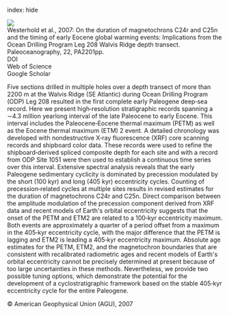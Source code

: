 index: hide

<div class="Citation">
    <div class="Citation-thumb CitationThumb-linked"  data-href="https://doi.org/10.1029/2006pa001322">
      <img src="https://static.claimspace.cloud/climate-study-static/refs/thumbs/5/Westerhold_et_al_2007-thumb.png" />
    </div>

  <div class="Citation-body">
    <div class="Citation-text">Westerhold et al., 2007: On the duration of magnetochrons C24r and C25n and the timing of early Eocene global warming events: Implications from the Ocean Drilling Program Leg 208 Walvis Ridge depth transect. <span class="Article-journal">Paleoceanography, </span><span class="Article-volume">22, </span>PA2201pp.</div>
    <div class="Citation-links">
      <div class="CitationLink" data-href="https://doi.org/10.1029/2006pa001322">
        <div class="CitationLink-icon CitationLink-Doi"></div>
        <div class="CitationLink-text">DOI</div>
      </div>
      <div class="CitationLink" data-href="http://cel.webofknowledge.com/InboundService.do?customersID=atyponcel&smartRedirect=yes&mode=FullRecord&IsProductCode=Yes&product=CEL&Init=Yes&Func=Frame&action=retrieve&SrcApp=literatum&SrcAuth=atyponcel&SID=7CNc3cIRaBKjGbSujFM&UT=WOS:000245584300001">
        <div class="CitationLink-icon CitationLink-Isi"></div>
        <div class="CitationLink-text">Web of Science</div>
      </div>
      <div class="CitationLink" data-href="https://scholar.google.com/scholar?q=10.1029/2006pa001322">
        <div class="CitationLink-icon CitationLink-Scholar"></div>
        <div class="CitationLink-text">Google Scholar</div>
      </div>
    </div>
  </div>
</div>

Five sections drilled in multiple holes over a depth transect of more than 2200 m at the Walvis Ridge (SE Atlantic) during Ocean Drilling Program (ODP) Leg 208 resulted in the first complete early Paleogene deep‐sea record. Here we present high‐resolution stratigraphic records spanning a ∼4.3 million yearlong interval of the late Paleocene to early Eocene. This interval includes the Paleocene‐Eocene thermal maximum (PETM) as well as the Eocene thermal maximum (ETM) 2 event. A detailed chronology was developed with nondestructive X‐ray fluorescence (XRF) core scanning records and shipboard color data. These records were used to refine the shipboard‐derived spliced composite depth for each site and with a record from ODP Site 1051 were then used to establish a continuous time series over this interval. Extensive spectral analysis reveals that the early Paleogene sedimentary cyclicity is dominated by precession modulated by the short (100 kyr) and long (405 kyr) eccentricity cycles. Counting of precession‐related cycles at multiple sites results in revised estimates for the duration of magnetochrons C24r and C25n. Direct comparison between the amplitude modulation of the precession component derived from XRF data and recent models of Earth's orbital eccentricity suggests that the onset of the PETM and ETM2 are related to a 100‐kyr eccentricity maximum. Both events are approximately a quarter of a period offset from a maximum in the 405‐kyr eccentricity cycle, with the major difference that the PETM is lagging and ETM2 is leading a 405‐kyr eccentricity maximum. Absolute age estimates for the PETM, ETM2, and the magnetochron boundaries that are consistent with recalibrated radiometric ages and recent models of Earth's orbital eccentricity cannot be precisely determined at present because of too large uncertainties in these methods. Nevertheless, we provide two possible tuning options, which demonstrate the potential for the development of a cyclostratigraphic framework based on the stable 405‐kyr eccentricity cycle for the entire Paleogene.

<div class="Citation-copy">
&copy; American Geophysical Union (AGU), 2007
</div>